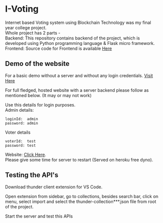 # I-Voting

Internet based Voting system using Blockchain Technology was my final year college project.  
Whole project has 2 parts -  
Backend: This repository contains backend of the project, which is developed using Python programming language & Flask micro framework.  
Frontend: Source code for Frontend is available [Here](https://github.com/OmkarDabade/Blockchain-Internet-Voting-Frontend)  


## Demo of the website

For a basic demo without a server and without any login credentials. [Visit Here](https://omkardabade.github.io/Blockchain-Internet-Voting-Frontend)

For full fledged, hosted website with a server backend please follow as mentioned below. (It may or may not work)

Use this details for login purposes.  
Admin details:
```
loginId:  admin
password: admin
```
Voter details
```
voterId:  test
password: test
```
  
Website: [Click Here](https://i-vote-app.web.app).  
Please give some time for server to restart (Served on heroku free dyno).


## Testing the API's
Download thunder client extension for VS Code.

Open extension from sidebar, go to collections, besides search bar, click on menu, select import and select the thunder-collection***.json file from root of the project.

Start the server and test this APIs
